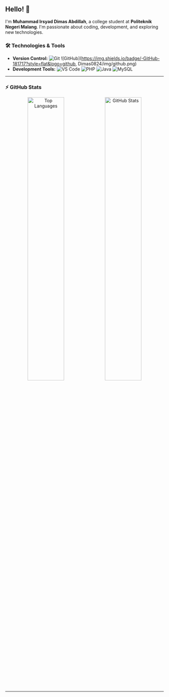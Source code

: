 ## Hello! 👋

I'm **Muhammad Irsyad Dimas Abdillah**, a college student at **Politeknik Negeri Malang**. I'm passionate about coding, development, and exploring new technologies.

### 🛠️ Technologies & Tools

- **Version Control:**
  ![Git](https://img.shields.io/badge/-Git-black?style=flat&logo=git)
  ![GitHub](https://img.shields.io/badge/-GitHub-181717?style=flat&logo=github, Dimas0824/img/github.png)
- **Development Tools:**
  ![VS Code](https://img.shields.io/badge/-VS%20Code-007ACC?style=flat&logo=visual-studio-code)
  ![PHP](https://img.shields.io/badge/PHP-black?style=flat&logo=php)
  ![Java](https://img.shields.io/badge/Java-orange?style=flat-square&logo=java)
  ![MySQL](https://img.shields.io/badge/MySQL-black?style=flat&logo=mysql)

---

### ⚡ GitHub Stats

<div align="center">
  <img src="https://github-readme-stats.vercel.app/api/top-langs/?username=Dimas0824&layout=compact&theme=tokyonight" width="48%" alt="Top Languages"/>
  <img src="https://github-readme-stats.vercel.app/api?username=Dimas0824&show_icons=true&theme=tokyonight&count_private=true" width="48%" alt="GitHub Stats"/>
</div>

---
